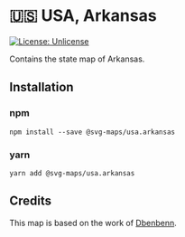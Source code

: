 # 🇺🇸 USA, Arkansas

[![License: Unlicense](https://img.shields.io/badge/license-Unlicense-blue.svg)](http://unlicense.org/)

Contains the state map of Arkansas.


## Installation

### npm

`npm install --save @svg-maps/usa.arkansas`

### yarn

`yarn add @svg-maps/usa.arkansas`

## Credits

This map is based on the work of [Dbenbenn](https://commons.wikimedia.org/wiki/User:Dbenbenn).
